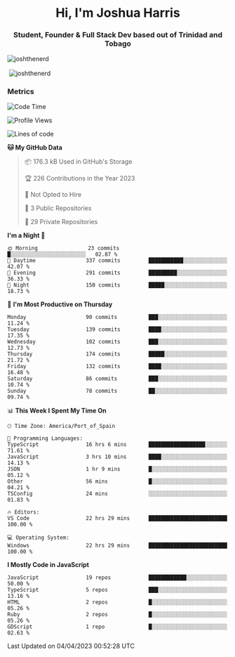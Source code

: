 <h1 align="center">Hi, I'm Joshua Harris</h1>
<h3 align="center">Student, Founder & Full Stack Dev based out of Trinidad and Tobago</h3>

<p align="left"> <img src="https://komarev.com/ghpvc/?username=JoshTheDeveloperr" alt="joshthenerd" /> </p>

<p>&nbsp;<img align="center" src="https://github-readme-stats.vercel.app/api?username=JoshTheDeveloperr&show_icons=true&count_private=true" alt="joshthenerd" /></p>

### Metrics

<!--START_SECTION:waka-->
![Code Time](http://img.shields.io/badge/Code%20Time-276%20hrs%2040%20mins-blue)

![Profile Views](http://img.shields.io/badge/Profile%20Views-12-blue)

![Lines of code](https://img.shields.io/badge/From%20Hello%20World%20I%27ve%20Written-3.0%20million%20lines%20of%20code-blue)

**🐱 My GitHub Data** 

> 📦 176.3 kB Used in GitHub's Storage 
 > 
> 🏆 226 Contributions in the Year 2023
 > 
> 🚫 Not Opted to Hire
 > 
> 📜 3 Public Repositories 
 > 
> 🔑 29 Private Repositories 
 > 
**I'm a Night 🦉** 

```text
🌞 Morning                23 commits          █░░░░░░░░░░░░░░░░░░░░░░░░   02.87 % 
🌆 Daytime                337 commits         ███████████░░░░░░░░░░░░░░   42.07 % 
🌃 Evening                291 commits         █████████░░░░░░░░░░░░░░░░   36.33 % 
🌙 Night                  150 commits         █████░░░░░░░░░░░░░░░░░░░░   18.73 % 
```
📅 **I'm Most Productive on Thursday** 

```text
Monday                   90 commits          ███░░░░░░░░░░░░░░░░░░░░░░   11.24 % 
Tuesday                  139 commits         ████░░░░░░░░░░░░░░░░░░░░░   17.35 % 
Wednesday                102 commits         ███░░░░░░░░░░░░░░░░░░░░░░   12.73 % 
Thursday                 174 commits         █████░░░░░░░░░░░░░░░░░░░░   21.72 % 
Friday                   132 commits         ████░░░░░░░░░░░░░░░░░░░░░   16.48 % 
Saturday                 86 commits          ███░░░░░░░░░░░░░░░░░░░░░░   10.74 % 
Sunday                   78 commits          ██░░░░░░░░░░░░░░░░░░░░░░░   09.74 % 
```


📊 **This Week I Spent My Time On** 

```text
🕑︎ Time Zone: America/Port_of_Spain

💬 Programming Languages: 
TypeScript               16 hrs 6 mins       ██████████████████░░░░░░░   71.61 % 
JavaScript               3 hrs 10 mins       ████░░░░░░░░░░░░░░░░░░░░░   14.13 % 
JSON                     1 hr 9 mins         █░░░░░░░░░░░░░░░░░░░░░░░░   05.12 % 
Other                    56 mins             █░░░░░░░░░░░░░░░░░░░░░░░░   04.21 % 
TSConfig                 24 mins             ░░░░░░░░░░░░░░░░░░░░░░░░░   01.83 % 

🔥 Editors: 
VS Code                  22 hrs 29 mins      █████████████████████████   100.00 % 

💻 Operating System: 
Windows                  22 hrs 29 mins      █████████████████████████   100.00 % 
```

**I Mostly Code in JavaScript** 

```text
JavaScript               19 repos            ████████████░░░░░░░░░░░░░   50.00 % 
TypeScript               5 repos             ███░░░░░░░░░░░░░░░░░░░░░░   13.16 % 
HTML                     2 repos             █░░░░░░░░░░░░░░░░░░░░░░░░   05.26 % 
Ruby                     2 repos             █░░░░░░░░░░░░░░░░░░░░░░░░   05.26 % 
GDScript                 1 repo              █░░░░░░░░░░░░░░░░░░░░░░░░   02.63 % 
```




 Last Updated on 04/04/2023 00:52:28 UTC
<!--END_SECTION:waka-->
